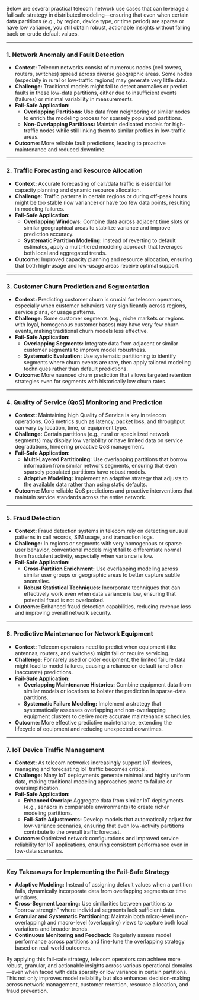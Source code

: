 Below are several practical telecom network use cases that can leverage a fail‐safe strategy in distributed modeling—ensuring that even when certain data partitions (e.g., by region, device type, or time period) are sparse or have low variance, you still obtain robust, actionable insights without falling back on crude default values.

---

### 1. **Network Anomaly and Fault Detection**

- **Context:** Telecom networks consist of numerous nodes (cell towers, routers, switches) spread across diverse geographic areas. Some nodes (especially in rural or low-traffic regions) may generate very little data.
- **Challenge:** Traditional models might fail to detect anomalies or predict faults in these low-data partitions, either due to insufficient events (failures) or minimal variability in measurements.
- **Fail-Safe Application:**  
  - **Overlapping Partitions:** Use data from neighboring or similar nodes to enrich the modeling process for sparsely populated partitions.
  - **Non-Overlapping Partitions:** Maintain dedicated models for high-traffic nodes while still linking them to similar profiles in low-traffic areas.
- **Outcome:** More reliable fault predictions, leading to proactive maintenance and reduced downtime.

---

### 2. **Traffic Forecasting and Resource Allocation**

- **Context:** Accurate forecasting of call/data traffic is essential for capacity planning and dynamic resource allocation.  
- **Challenge:** Traffic patterns in certain regions or during off-peak hours might be too stable (low variance) or have too few data points, resulting in modeling failures.
- **Fail-Safe Application:**  
  - **Overlapping Windows:** Combine data across adjacent time slots or similar geographical areas to stabilize variance and improve prediction accuracy.
  - **Systematic Partition Modeling:** Instead of reverting to default estimates, apply a multi-tiered modeling approach that leverages both local and aggregated trends.
- **Outcome:** Improved capacity planning and resource allocation, ensuring that both high-usage and low-usage areas receive optimal support.

---

### 3. **Customer Churn Prediction and Segmentation**

- **Context:** Predicting customer churn is crucial for telecom operators, especially when customer behaviors vary significantly across regions, service plans, or usage patterns.
- **Challenge:** Some customer segments (e.g., niche markets or regions with loyal, homogenous customer bases) may have very few churn events, making traditional churn models less effective.
- **Fail-Safe Application:**  
  - **Overlapping Segments:** Integrate data from adjacent or similar customer segments to improve model robustness.
  - **Systematic Evaluation:** Use systematic partitioning to identify segments where churn events are rare, then apply tailored modeling techniques rather than default predictions.
- **Outcome:** More nuanced churn prediction that allows targeted retention strategies even for segments with historically low churn rates.

---

### 4. **Quality of Service (QoS) Monitoring and Prediction**

- **Context:** Maintaining high Quality of Service is key in telecom operations. QoS metrics such as latency, packet loss, and throughput can vary by location, time, or equipment type.
- **Challenge:** Certain partitions (e.g., rural or specialized network segments) may display low variability or have limited data on service degradations, hindering proactive QoS management.
- **Fail-Safe Application:**  
  - **Multi-Layered Partitioning:** Use overlapping partitions that borrow information from similar network segments, ensuring that even sparsely populated partitions have robust models.
  - **Adaptive Modeling:** Implement an adaptive strategy that adjusts to the available data rather than using static defaults.
- **Outcome:** More reliable QoS predictions and proactive interventions that maintain service standards across the entire network.

---

### 5. **Fraud Detection**

- **Context:** Fraud detection systems in telecom rely on detecting unusual patterns in call records, SIM usage, and transaction logs.
- **Challenge:** In regions or segments with very homogenous or sparse user behavior, conventional models might fail to differentiate normal from fraudulent activity, especially when variance is low.
- **Fail-Safe Application:**  
  - **Cross-Partition Enrichment:** Use overlapping modeling across similar user groups or geographic areas to better capture subtle anomalies.
  - **Robust Statistical Techniques:** Incorporate techniques that can effectively work even when data variance is low, ensuring that potential fraud is not overlooked.
- **Outcome:** Enhanced fraud detection capabilities, reducing revenue loss and improving overall network security.

---

### 6. **Predictive Maintenance for Network Equipment**

- **Context:** Telecom operators need to predict when equipment (like antennas, routers, and switches) might fail or require servicing.
- **Challenge:** For rarely used or older equipment, the limited failure data might lead to model failures, causing a reliance on default (and often inaccurate) predictions.
- **Fail-Safe Application:**  
  - **Overlapping Maintenance Histories:** Combine equipment data from similar models or locations to bolster the prediction in sparse-data partitions.
  - **Systematic Failure Modeling:** Implement a strategy that systematically assesses overlapping and non-overlapping equipment clusters to derive more accurate maintenance schedules.
- **Outcome:** More effective predictive maintenance, extending the lifecycle of equipment and reducing unexpected downtimes.

---

### 7. **IoT Device Traffic Management**

- **Context:** As telecom networks increasingly support IoT devices, managing and forecasting IoT traffic becomes critical.
- **Challenge:** Many IoT deployments generate minimal and highly uniform data, making traditional modeling approaches prone to failure or oversimplification.
- **Fail-Safe Application:**  
  - **Enhanced Overlap:** Aggregate data from similar IoT deployments (e.g., sensors in comparable environments) to create richer modeling partitions.
  - **Fail-Safe Adjustments:** Develop models that automatically adjust for low-variance scenarios, ensuring that even low-activity partitions contribute to the overall traffic forecast.
- **Outcome:** Optimized network configurations and improved service reliability for IoT applications, ensuring consistent performance even in low-data scenarios.

---

### **Key Takeaways for Implementing the Fail-Safe Strategy**

- **Adaptive Modeling:** Instead of assigning default values when a partition fails, dynamically incorporate data from overlapping segments or time windows.
- **Cross-Segment Learning:** Use similarities between partitions to "borrow strength" where individual segments lack sufficient data.
- **Granular and Systematic Partitioning:** Maintain both micro-level (non-overlapping) and macro-level (overlapping) views to capture both local variations and broader trends.
- **Continuous Monitoring and Feedback:** Regularly assess model performance across partitions and fine-tune the overlapping strategy based on real-world outcomes.

By applying this fail-safe strategy, telecom operators can achieve more robust, granular, and actionable insights across various operational domains—even when faced with data sparsity or low variance in certain partitions. This not only improves model reliability but also enhances decision-making across network management, customer retention, resource allocation, and fraud prevention.
